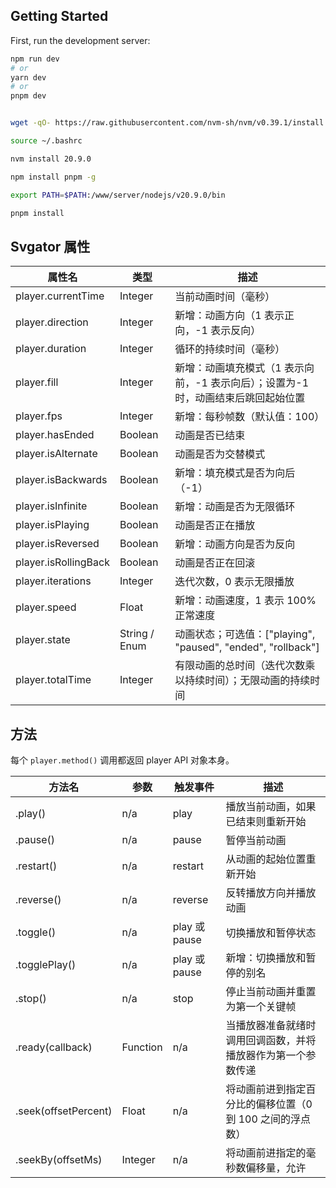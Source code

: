 ## Getting Started

First, run the development server:

```bash
npm run dev
# or
yarn dev
# or
pnpm dev


wget -qO- https://raw.githubusercontent.com/nvm-sh/nvm/v0.39.1/install.sh | bash

source ~/.bashrc

nvm install 20.9.0

npm install pnpm -g

export PATH=$PATH:/www/server/nodejs/v20.9.0/bin

pnpm install
```

## Svgator 属性

| 属性名               | 类型          | 描述                                                                               |
| -------------------- | ------------- | ---------------------------------------------------------------------------------- |
| player.currentTime   | Integer       | 当前动画时间（毫秒）                                                               |
| player.direction     | Integer       | 新增：动画方向（1 表示正向，-1 表示反向）                                          |
| player.duration      | Integer       | 循环的持续时间（毫秒）                                                             |
| player.fill          | Integer       | 新增：动画填充模式（1 表示向前，-1 表示向后）；设置为-1 时，动画结束后跳回起始位置 |
| player.fps           | Integer       | 新增：每秒帧数（默认值：100）                                                      |
| player.hasEnded      | Boolean       | 动画是否已结束                                                                     |
| player.isAlternate   | Boolean       | 动画是否为交替模式                                                                 |
| player.isBackwards   | Boolean       | 新增：填充模式是否为向后（-1）                                                     |
| player.isInfinite    | Boolean       | 新增：动画是否为无限循环                                                           |
| player.isPlaying     | Boolean       | 动画是否正在播放                                                                   |
| player.isReversed    | Boolean       | 新增：动画方向是否为反向                                                           |
| player.isRollingBack | Boolean       | 动画是否正在回滚                                                                   |
| player.iterations    | Integer       | 迭代次数，0 表示无限播放                                                           |
| player.speed         | Float         | 新增：动画速度，1 表示 100%正常速度                                                |
| player.state         | String / Enum | 动画状态；可选值：["playing", "paused", "ended", "rollback"]                       |
| player.totalTime     | Integer       | 有限动画的总时间（迭代次数乘以持续时间）；无限动画的持续时间                       |

## 方法

每个 `player.method()` 调用都返回 player API 对象本身。

| 方法名               | 参数     | 触发事件      | 描述                                                         |
| -------------------- | -------- | ------------- | ------------------------------------------------------------ |
| .play()              | n/a      | play          | 播放当前动画，如果已结束则重新开始                           |
| .pause()             | n/a      | pause         | 暂停当前动画                                                 |
| .restart()           | n/a      | restart       | 从动画的起始位置重新开始                                     |
| .reverse()           | n/a      | reverse       | 反转播放方向并播放动画                                       |
| .toggle()            | n/a      | play 或 pause | 切换播放和暂停状态                                           |
| .togglePlay()        | n/a      | play 或 pause | 新增：切换播放和暂停的别名                                   |
| .stop()              | n/a      | stop          | 停止当前动画并重置为第一个关键帧                             |
| .ready(callback)     | Function | n/a           | 当播放器准备就绪时调用回调函数，并将播放器作为第一个参数传递 |
| .seek(offsetPercent) | Float    | n/a           | 将动画前进到指定百分比的偏移位置（0 到 100 之间的浮点数）    |
| .seekBy(offsetMs)    | Integer  | n/a           | 将动画前进指定的毫秒数偏移量，允许                           |
